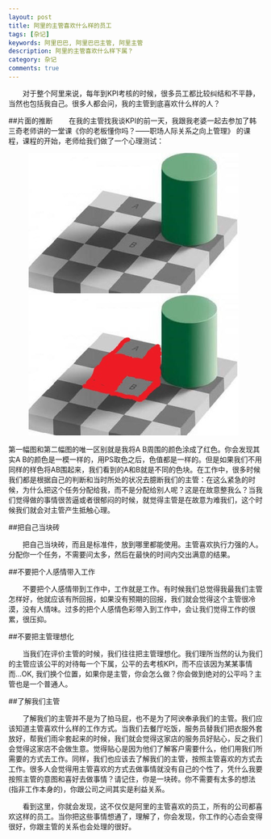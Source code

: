 ```yaml
---
layout: post
title: 阿里的主管喜欢什么样的员工
tags: [杂记]
keywords: 阿里巴巴, 阿里巴巴主管, 阿里主管
description: 阿里的主管喜欢什么样下属？
category: 杂记
comments: true
---
```


&emsp;&emsp;对于整个阿里来说，每年到KPI考核的时候，很多员工都比较纠结和不平静，当然也包括我自己。很多人都会问，我的主管到底喜欢什么样的人？

##片面的推断
&emsp;&emsp;在我的主管找我谈KPI的前一天，我跟我老婆一起去参加了韩三奇老师讲的一堂课《你的老板懂你吗？——职场人际关系之向上管理》
的课程，课程的开始，老师给我们做了一个心理测试：

<figure class="half">
    <a href="/images/psychology_1.jpg"><img src="/images/psychology_1.jpg"></a>
    <a href="/images/psychology_2.jpg"><img src="/images/psychology_2.jpg"></a>
</figure>
第一幅图和第二幅图的唯一区别就是我将A B周围的颜色涂成了红色。你会发现其实A B的颜色是一模一样的，用PS取色之后，色值都是一样的。但是如果我们不用同样的样色将AB围起来，我们看到的A和B就是不同的色块。在工作中，很多时候我们都是根据自己的判断和当时所处的状况去臆断我们的主管：在这么紧急的时候，为什么把这个任务分配给我，而不是分配给别人呢？这是在故意整我么？当我们觉得做的事情很苦逼或者很郁闷的时候，就觉得主管是在故意为难我们，这个时候我们就会对主管产生抵触心理。

##把自己当块砖

&emsp;&emsp;把自己当块砖，而且是标准件，放到哪里都能使用。主管喜欢执行力强的人。分配你一个任务，不需要问太多，然后在最快的时间内交出满意的结果。

##不要把个人感情带入工作

&emsp;&emsp;不要把个人感情带到工作中，工作就是工作。有时候我们总觉得我最我们主管怎样好，他就应该有所回报，如果没有预期的回报，我们就会觉得这个主管很冷漠，没有人情味。过多的把个人感情色彩带入到工作中，会让我们觉得工作的很累，很压抑。

##不要把主管理想化

&emsp;&emsp;当我们在评价主管的时候，我们往往把主管理想化。我们理所当然的认为我们的主管应该公平的对待每一个下属，公平的去考核KPI，而不应该因为某某事情而...OK, 我们换个位置，如果你是主管，你会怎么做？你会做到绝对的公平吗？主管也是一个普通人。

##了解我们主管

&emsp;&emsp;了解我们的主管并不是为了拍马屁，也不是为了阿谀奉承我们的主管。我们应该知道主管喜欢什么样的工作方式。当我们去餐厅吃饭，服务员替我们把衣服外套放好，帮我们雨伞套起来的时候，我们就会觉得这家店的服务员好贴心，反之我们会觉得这家店不会做生意。觉得贴心是因为他们了解客户需要什么，他们用我们所需要的方式去工作。同样，我们也应该去了解我们的主管，按照主管喜欢的方式去工作。很多人会觉得用主管喜欢的方式去做事情就没有自己的个性了，凭什么我要按照主管的意图和喜好去做事情？请记住，你是一块砖。你不需要有太多的想法(指非工作本身的)，你跟公司之间其实是利益关系。


&emsp;&emsp;看到这里，你就会发现，这不仅仅是阿里的主管喜欢的员工，所有的公司都喜欢这样的员工。当你把这些事情想通了，理解了，你会发现，你工作的心态会变得很好，你跟主管的关系也会处理的很好。
